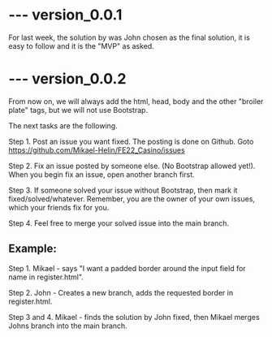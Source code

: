 # --- version_0.0.1

For last week, the solution by was John chosen as the final solution, it is easy to follow and it is the "MVP" as asked.

# --- version_0.0.2

From now on, we will always add the html, head, body and the other "broiler plate" tags, but we will not use Bootstrap.

The next tasks are the following.

Step 1. Post an issue you want fixed. The posting is done on Github.
Goto https://github.com/Mikael-Helin/FE22_Casino/issues

Step 2. Fix an issue posted by someone else. (No Bootstrap allowed yet!).
When you begin fix an issue, open another branch first.

Step 3. If someone solved your issue without Bootstrap, then mark it fixed/solved/whatever.
Remember, you are the owner of your own issues, which your friends fix for you.

Step 4. Feel free to merge your solved issue into the main branch.

## Example:

Step 1. Mikael - says "I want a padded border around the input field for name in register.html".

Step 2. John - Creates a new branch, adds the requested border in register.html.

Step 3 and 4. Mikael - finds the solution by John fixed, then Mikael merges Johns branch into the main branch.
